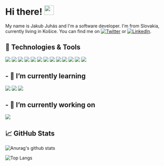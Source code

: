 # Hi there! <img src="https://raw.githubusercontent.com/MartinHeinz/MartinHeinz/master/wave.gif" width="30px">

My name is Jakub Juhás and I'm a software developer. 
I'm from Slovakia, currently living in Košice.
You can find me on [![Twitter][1.2]][1] or [![LinkedIn][3.2]][3].

## 🔧 Technologies & Tools
![](https://img.shields.io/badge/Code-Javascript-informational?style=flat&logo=javascript&logoColor=white&color=2bbc8a)
![](https://img.shields.io/badge/Code-Typescript-informational?style=flat&logo=typescript&logoColor=white&color=2bbc8a)
![](https://img.shields.io/badge/Code-Angular-informational?style=flat&logo=angular&logoColor=white&color=2bbc8a)
![](https://img.shields.io/badge/Code-React-informational?style=flat&logo=react&logoColor=white&color=2bbc8a)
![](https://img.shields.io/badge/Code-Vue-informational?style=flat&logo=vue&logoColor=white&color=2bbc8a)
![](https://img.shields.io/badge/Code-Kotlin-informational?style=flat&logo=kotlin&logoColor=white&color=2bbc8a)
![](https://img.shields.io/badge/Code-Java-informational?style=flat&logo=java&logoColor=white&color=2bbc8a)
![](https://img.shields.io/badge/Code-Swift-informational?style=flat&logo=swift&logoColor=white&color=2bbc8a)
![](https://img.shields.io/badge/Code-Node.js-informational?style=flat&logo=nodejs&logoColor=white&color=2bbc8a)
![](https://img.shields.io/badge/Code-Spring-informational?style=flat&logo=spring&logoColor=white&color=2bbc8a)
![](https://img.shields.io/badge/Tools-PostgreSQL-informational?style=flat&logo=postgresql&logoColor=white&color=2bbc8a)
![](https://img.shields.io/badge/Tools-Firebase-informational?style=flat&logo=firebase&logoColor=white&color=2bbc8a)
![](https://img.shields.io/badge/Tools-Docker-informational?style=flat&logo=docker&logoColor=white&color=2bbc8a)


## - 🌱 I’m currently learning
![](https://img.shields.io/badge/Mastering-Angular-informational?style=flat&logo=angular&logoColor=white&color=2bbc8a)
![](https://img.shields.io/badge/Mastering-React-informational?style=flat&logo=react&logoColor=white&color=2bbc8a)
![](https://img.shields.io/badge/Mastering-Node.js-informational?style=flat&logo=nodejs&logoColor=white&color=2bbc8a)


## - 🔭 I’m currently working on
<a href="https://github.com/juhas96/covid-tracker">
  <img align="center" src="https://github-readme-stats.vercel.app/api/pin/?username=juhas96&repo=covid-tracker&theme=dark" />
</a>

## &#x1f4c8; GitHub Stats

![Anurag's github stats](https://github-readme-stats.vercel.app/api?username=juhas96&show_icons=true&theme=dark)

![Top Langs](https://github-readme-stats.vercel.app/api/top-langs/?username=juhas96&hide=html,css&layout=compact&theme=dark)

<!-- icons with padding -->

[1.1]: http://i.imgur.com/tXSoThF.png (twitter icon with padding)
[2.1]: http://i.imgur.com/0o48UoR.png (github icon with padding)

<!-- icons without padding -->

[1.2]: http://i.imgur.com/wWzX9uB.png (twitter icon without padding)
[2.2]: http://i.imgur.com/9I6NRUm.png (github icon without padding)
[3.2]: https://raw.githubusercontent.com/MartinHeinz/MartinHeinz/master/linkedin-3-16.png (LinkedIn icon without padding)

<!-- links to social media accounts -->
[1]: https://twitter.com/JakubJuhs
[2]: https://github.com/juhas96
[3]: https://www.linkedin.com/in/jakub-juh%C3%A1s-98b04834/





<!--
**juhas96/juhas96** is a ✨ _special_ ✨ repository because its `README.md` (this file) appears on your GitHub profile.

Here are some ideas to get you started:

- 🔭 I’m currently working on ...
- 🌱 I’m currently learning ...
- 👯 I’m looking to collaborate on ...
- 🤔 I’m looking for help with ...
- 💬 Ask me about ...
- 📫 How to reach me: ...
- 😄 Pronouns: ...
- ⚡ Fun fact: ...
-->
